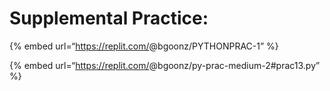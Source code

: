 # Supplemental Practice:

{% embed url=“https://replit.com/<span class="citation" data-cites="bgoonz/PYTHONPRAC-1">@bgoonz/PYTHONPRAC-1</span>” %}

{% embed url=“https://replit.com/<span class="citation" data-cites="bgoonz/py-prac-medium-2">@bgoonz/py-prac-medium-2</span>\#prac13.py” %}
